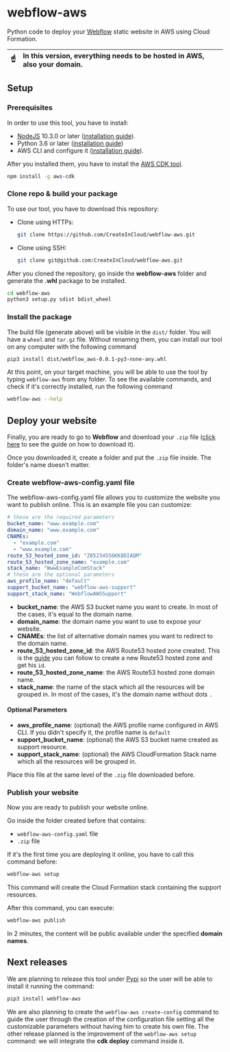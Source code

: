 # webflow-aws
Python code to deploy your [Webflow](https://webflow.com/) static website in AWS using Cloud Formation.

| :point_up:    | In this version, everything needs to be hosted in AWS, also your domain. |
|---------------|:-------------------------------------------------------------------------|

## Setup

### Prerequisites

In order to use this tool, you have to install:
- [NodeJS](https://nodejs.org/en/download/) 10.3.0 or later 
  ([installation guide](https://itsfoss.com/install-nodejs-ubuntu/)).
- Python 3.6 or later ([installation guide](https://docs.python-guide.org/starting/install3/linux/))
- AWS CLI and configure it ([installation guide](https://docs.aws.amazon.com/cli/latest/userguide/install-cliv2.html)).

After you installed them, you have to install the [AWS CDK tool](https://aws.amazon.com/cdk/?nc1=h_ls).

```bash
npm install -g aws-cdk
```

### Clone repo & build your package

To use our tool, you have to download this repository:

- Clone using HTTPs:
  ```bash
  git clone https://github.com/CreateInCloud/webflow-aws.git
  ```
- Clone using SSH:
  ```bash
  git clone git@github.com:CreateInCloud/webflow-aws.git 
  ```

After you cloned the repository, go inside the **webflow-aws** folder and generate the **.whl** package to be installed.

```bash
cd webflow-aws
python3 setup.py sdist bdist_wheel
```

### Install the package

The build file (generate above) will be visible in the `dist/` folder. You will have a `wheel` and `tar.gz` file. 
Without renaming them, you can install our tool on any computer with the following command

```bash
pip3 install dist/webflow_aws-0.0.1-py3-none-any.whl
```

At this point, on your target machine, you will be able to use the tool by typing `webflow-aws` from any folder. To see
the available commands, and check if it's correctly installed, run the following command

```bash
webflow-aws --help
```

## Deploy your website

Finally, you are ready to go to **Webflow** and download your `.zip` file 
([click here](https://university.webflow.com/lesson/code-export) to see the guide on how to download it).

Once you downloaded it, create a folder and put the `.zip` file inside. The folder's name doesn't matter.

### Create webflow-aws-config.yaml file

The webflow-aws-config.yaml file allows you to customize the website you want to publish online. This is an example
file you can customize:

```yaml
# these are the required parameters
bucket_name: "www.example.com"
domain_name: "www.example.com"
CNAMEs:
  - "example.com"
  - "www.example.com"
route_53_hosted_zone_id: "Z05234556KK8DIAQM"
route_53_hosted_zone_name: "example.com"
stack_name: "WwwExampleComStack"
# these are the optional parameters
aws_profile_name: "default"
support_bucket_name: "webflow-aws-support" 
support_stack_name: "WebflowAWSSupport"
```

- **bucket_name**: the AWS S3 bucket name you want to create. In most of the cases, it's equal to the domain name.
- **domain_name**: the domain name you want to use to expose your website.
- **CNAMEs**: the list of alternative domain names you want to redirect to the domain name.
- **route_53_hosted_zone_id**: the AWS Route53 hosted zone created. This is the 
  [guide](https://docs.aws.amazon.com/Route53/latest/DeveloperGuide/CreatingHostedZone.html) you can follow to create a
  new Route53 hosted zone and get his `id`.
- **route_53_hosted_zone_name**: the AWS Route53 hosted zone domain name.
- **stack_name**: the name of the stack which all the resources will be grouped in. In most of the cases, it's the
  domain name without dots `.`
  
#### Optional Parameters

- **aws_profile_name**: (optional) the AWS profile name configured in AWS CLI. If you didn't specify it,
  the profile name is `default`
- **support_bucket_name**: (optional) the AWS S3 bucket name created as support resource.
- **support_stack_name**: (optional) the AWS CloudFormation Stack name which all the resources will be grouped in.

Place this file at the same level of the `.zip` file downloaded before.

### Publish your website

Now you are ready to publish your website online. 

Go inside the folder created before that contains:

+ `webflow-aws-config.yaml` file
+ `.zip` file

If it's the first time you are deploying it online, you have to call this command before:
```bash
webflow-aws setup
```
This command will create the Cloud Formation stack containing the support resources. 

After this command, you can execute:

```bash
webflow-aws publish
```

In 2 minutes, the content will be public available under the specified **domain names**.
  
## Next releases

We are planning to release this tool under [Pypi](https://pypi.org/) so the user will be able to install it running
the command:

```bash
pip3 install webflow-aws
```

We are also planning to create the `webflow-aws create-config` command to guide the user through the creation of the configuration
file setting all the customizable parameters without having him to create his own file.
The other release planned is the improvement of the `webflow-aws setup` command: we will integrate the **cdk deploy**
command inside it.